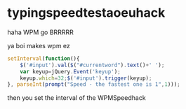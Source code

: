 # typingspeedtestaoeuhack
haha WPM go BRRRRR

ya boi makes wpm ez

```javascript
setInterval(function(){
    $('#input').val($("#currentword").text()+' ');
    var keyup=jQuery.Event('keyup');
    keyup.which=32;$('#input').trigger(keyup);
}, parseInt(prompt("Speed - the fastest one is 1",1)));
```
then you set the interval of the WPMSpeedhack
